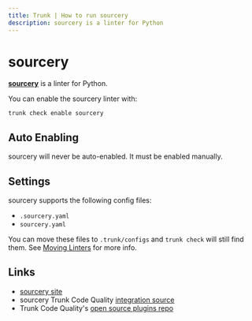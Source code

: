 ```yaml
---
title: Trunk | How to run sourcery
description: sourcery is a linter for Python
---
```


# sourcery

[**sourcery**](https://sourcery.ai/) is a linter for Python.

You can enable the sourcery linter with:

```shell
trunk check enable sourcery
```

## Auto Enabling

sourcery will never be auto-enabled. It must be enabled manually.

## Settings

sourcery supports the following config files:

* `.sourcery.yaml`
* `sourcery.yaml`

You can move these files to `.trunk/configs` and `trunk check` will still find them. See [Moving Linters](../configure-linters.md#moving-linters) for more info.

## Links

* [sourcery site](https://sourcery.ai/)
* sourcery Trunk Code Quality [integration source](https://github.com/trunk-io/plugins/tree/main/linters/sourcery)
* Trunk Code Quality's [open source plugins repo](https://github.com/trunk-io/plugins/tree/main)
